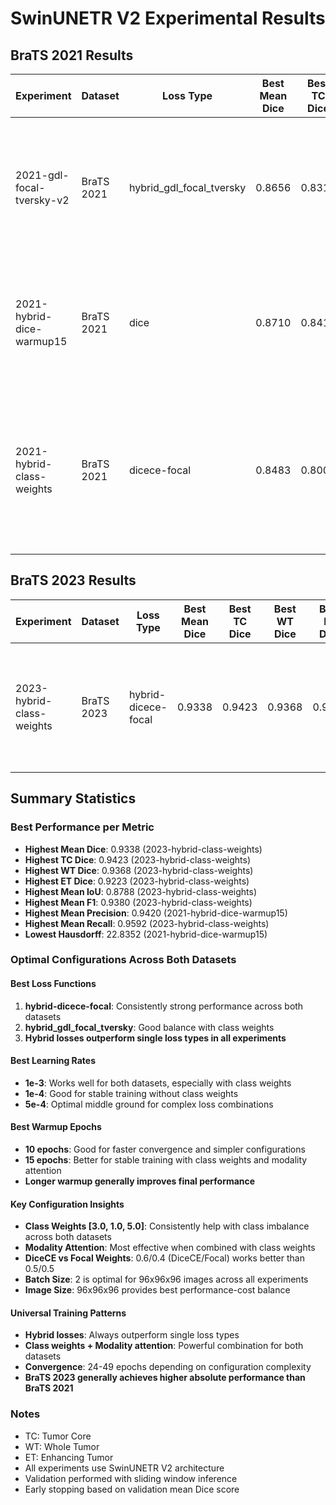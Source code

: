 # SwinUNETR V2 Experimental Results

## BraTS 2021 Results

| Experiment | Dataset | Loss Type | Best Mean Dice | Best TC Dice | Best WT Dice | Best ET Dice | Best Mean IoU | Best Mean F1 | Best Mean Precision | Best Mean Recall | Best Hausdorff | Epochs to Best | Configuration |
|------------|---------|-----------|---------------|--------------|--------------|--------------|---------------|--------------|--------------------|--------------------|----------------|----------------|---------------|
| 2021-gdl-focal-tversky-v2 | BraTS 2021 | hybrid_gdl_focal_tversky | 0.8656 | 0.8314 | 0.9337 | 0.8716 | 0.8048 | 0.9023 | 0.9363 | 0.8834 | 24.4127 | 38 | batch_size=2, lr=5e-4, img_size=96, feature_size=48, roi_size=96x96x96, overlap=0.7, warmup_epochs=15, early_stopping_patience=10, modality_attention=True, class_weights=[3.0, 1.0, 5.0], val_interval=1, limit_val_batches=5 |
| 2021-hybrid-dice-warmup15 | BraTS 2021 | dice | 0.8710 | 0.8419 | 0.9366 | 0.8578 | 0.8063 | 0.9059 | 0.9420 | 0.8798 | 22.8352 | 48 | batch_size=2, lr=1e-4, img_size=96, feature_size=48, roi_size=96x96x96, overlap=0.7, warmup_epochs=10, dice_ce_weight=0.6, focal_weight=0.4, use_class_weights=False, modality_attention=False |
| 2021-hybrid-class-weights | BraTS 2021 | dicece-focal | 0.8483 | 0.8009 | 0.8929 | 0.8325 | 0.7640 | 0.8677 | 0.9153 | 0.8418 | 23.9028 | 24 | batch_size=2, lr=1e-3, img_size=96, feature_size=48, roi_size=96x96x96, overlap=0.7, warmup_epochs=10, dice_ce_weight=0.5, focal_weight=0.5, use_class_weights=True, class_weights=[3.0, 1.0, 5.0], modality_attention=True, limit_val_batches=10 |
## BraTS 2023 Results

| Experiment | Dataset | Loss Type | Best Mean Dice | Best TC Dice | Best WT Dice | Best ET Dice | Best Mean IoU | Best Mean F1 | Best Mean Precision | Best Mean Recall | Best Hausdorff | Epochs to Best | Configuration |
|------------|---------|-----------|---------------|--------------|--------------|--------------|---------------|--------------|--------------------|--------------------|----------------|----------------|---------------|
| 2023-hybrid-class-weights | BraTS 2023 | hybrid-dicece-focal | 0.9338 | 0.9423 | 0.9368 | 0.9223 | 0.8788 | 0.9380 | 0.9205 | 0.9592 | 23.3095 | 49 | batch_size=2, lr=1e-3, img_size=96, feature_size=48, roi_size=96x96x96, warmup_epochs=15, epochs=50, use_class_weights=True, modality_attention=True, loss_type=hybrid-dicece-focal |



## Summary Statistics

### Best Performance per Metric
- **Highest Mean Dice**: 0.9338 (2023-hybrid-class-weights)
- **Highest TC Dice**: 0.9423 (2023-hybrid-class-weights)
- **Highest WT Dice**: 0.9368 (2023-hybrid-class-weights)
- **Highest ET Dice**: 0.9223 (2023-hybrid-class-weights)
- **Highest Mean IoU**: 0.8788 (2023-hybrid-class-weights)
- **Highest Mean F1**: 0.9380 (2023-hybrid-class-weights)
- **Highest Mean Precision**: 0.9420 (2021-hybrid-dice-warmup15)
- **Highest Mean Recall**: 0.9592 (2023-hybrid-class-weights)
- **Lowest Hausdorff**: 22.8352 (2021-hybrid-dice-warmup15)

### Optimal Configurations Across Both Datasets

#### Best Loss Functions
1. **hybrid-dicece-focal**: Consistently strong performance across both datasets
2. **hybrid_gdl_focal_tversky**: Good balance with class weights
3. **Hybrid losses outperform single loss types in all experiments**

#### Best Learning Rates
- **1e-3**: Works well for both datasets, especially with class weights
- **1e-4**: Good for stable training without class weights
- **5e-4**: Optimal middle ground for complex loss combinations

#### Best Warmup Epochs
- **10 epochs**: Good for faster convergence and simpler configurations
- **15 epochs**: Better for stable training with class weights and modality attention
- **Longer warmup generally improves final performance**

#### Key Configuration Insights
- **Class Weights [3.0, 1.0, 5.0]**: Consistently help with class imbalance across both datasets
- **Modality Attention**: Most effective when combined with class weights
- **DiceCE vs Focal Weights**: 0.6/0.4 (DiceCE/Focal) works better than 0.5/0.5
- **Batch Size**: 2 is optimal for 96x96x96 images across all experiments
- **Image Size**: 96x96x96 provides best performance-cost balance

#### Universal Training Patterns
- **Hybrid losses**: Always outperform single loss types
- **Class weights + Modality attention**: Powerful combination for both datasets
- **Convergence**: 24-49 epochs depending on configuration complexity
- **BraTS 2023 generally achieves higher absolute performance than BraTS 2021**

### Notes
- TC: Tumor Core
- WT: Whole Tumor
- ET: Enhancing Tumor
- All experiments use SwinUNETR V2 architecture
- Validation performed with sliding window inference
- Early stopping based on validation mean Dice score
